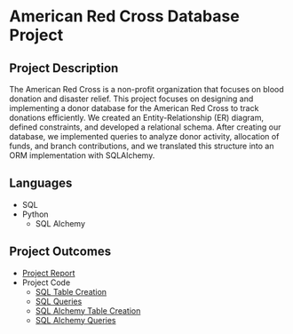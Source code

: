 # American Red Cross Database Project 

## Project Description
The American Red Cross is a non-profit organization that focuses on blood donation and disaster relief. This project focuses on designing and implementing a donor database for the American Red Cross to track donations efficiently. We created an Entity-Relationship (ER) diagram, defined constraints, and developed a relational schema. After creating our database, we implemented queries to analyze donor activity, allocation of funds, and branch contributions, and we translated this structure into an ORM implementation with SQLAlchemy.

## Languages
* SQL
* Python
  - SQL Alchemy
 
## Project Outcomes
* [Project Report](https://github.com/kcurro1/American-Red-Cross-Database/blob/main/ARC%20Database%20Report.pdf)
* Project Code
  - [SQL Table Creation](https://github.com/kcurro1/American-Red-Cross-Database/blob/main/SQL%20Database%20Creation.sql)
  - [SQL Queries](https://github.com/kcurro1/American-Red-Cross-Database/blob/main/ARC%20SQL%20Queries.sql)
  - [SQL Alchemy Table Creation](https://github.com/kcurro1/American-Red-Cross-Database/blob/main/Database%20Creation%20Python.py)
  - [SQL Alchemy Queries](https://github.com/kcurro1/American-Red-Cross-Database/blob/main/Python%20Queries.py)
 
